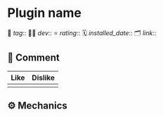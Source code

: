 # Plugin name
🌈 *tag*:: 
🧑‍💻 *dev*:: 
⭐️ *rating*:️:
🗓 *installed_date*:: 
🗂 *link*:: 

## 💬 Comment 

| Like | Dislike |
| ---- | ------- |
|      |         |

## ⚙️ Mechanics



